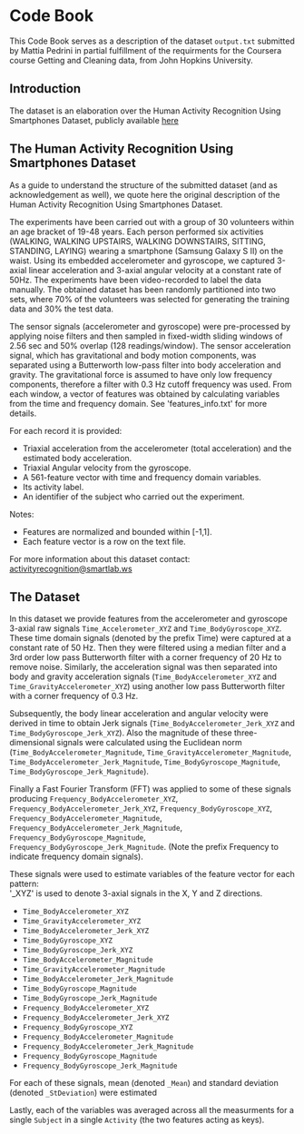 # Code Book

This Code Book serves as a description of the dataset `output.txt` submitted by Mattia Pedrini in partial fulfillment of the requirments for the Coursera course Getting and Cleaning data, from John Hopkins University.

## Introduction

The dataset is an elaboration over the Human Activity Recognition Using Smartphones Dataset, publicly available  [here](http://archive.ics.uci.edu/ml/datasets/Human+Activity+Recognition+Using+Smartphones)

## The Human Activity Recognition Using Smartphones Dataset

As a guide to understand the structure of the submitted dataset (and as acknowledgement as well), we quote here the original description of the Human Activity Recognition Using Smartphones Dataset.

The experiments have been carried out with a group of 30 volunteers within an age bracket of 19-48 years. Each person performed six activities (WALKING, WALKING UPSTAIRS, WALKING DOWNSTAIRS, SITTING, STANDING, LAYING) wearing a smartphone (Samsung Galaxy S II) on the waist. Using its embedded accelerometer and gyroscope, we captured 3-axial linear acceleration and 3-axial angular velocity at a constant rate of 50Hz. The experiments have been video-recorded to label the data manually. The obtained dataset has been randomly partitioned into two sets, where 70% of the volunteers was selected for generating the training data and 30% the test data. 

The sensor signals (accelerometer and gyroscope) were pre-processed by applying noise filters and then sampled in fixed-width sliding windows of 2.56 sec and 50% overlap (128 readings/window). The sensor acceleration signal, which has gravitational and body motion components, was separated using a Butterworth low-pass filter into body acceleration and gravity. The gravitational force is assumed to have only low frequency components, therefore a filter with 0.3 Hz cutoff frequency was used. From each window, a vector of features was obtained by calculating variables from the time and frequency domain. See 'features_info.txt' for more details. 

For each record it is provided:

* Triaxial acceleration from the accelerometer (total acceleration) and the estimated body acceleration.
* Triaxial Angular velocity from the gyroscope. 
* A 561-feature vector with time and frequency domain variables. 
* Its activity label. 
* An identifier of the subject who carried out the experiment.

Notes: 

* Features are normalized and bounded within [-1,1].
* Each feature vector is a row on the text file.

For more information about this dataset contact: activityrecognition@smartlab.ws

## The Dataset

In this dataset we provide features from the accelerometer and gyroscope 3-axial raw signals `Time_Accelerometer_XYZ` and `Time_BodyGyroscope_XYZ`. These time domain signals (denoted by the prefix Time) were captured at a constant rate of 50 Hz. Then they were filtered using a median filter and a 3rd order low pass Butterworth filter with a corner frequency of 20 Hz to remove noise. Similarly, the acceleration signal was then separated into body and gravity acceleration signals (`Time_BodyAccelerometer_XYZ` and `Time_GravityAccelerometer_XYZ`) using another low pass Butterworth filter with a corner frequency of 0.3 Hz. 

Subsequently, the body linear acceleration and angular velocity were derived in time to obtain Jerk signals (`Time_BodyAccelerometer_Jerk_XYZ` and `Time_BodyGyroscope_Jerk_XYZ`). Also the magnitude of these three-dimensional signals were calculated using the Euclidean norm (`Time_BodyAccelerometer_Magnitude`, `Time_GravityAccelerometer_Magnitude`, `Time_BodyAccelerometer_Jerk_Magnitude`, `Time_BodyGyroscope_Magnitude`, `Time_BodyGyroscope_Jerk_Magnitude`). 

Finally a Fast Fourier Transform (FFT) was applied to some of these signals producing `Frequency_BodyAccelerometer_XYZ`, `Frequency_BodyAccelerometer_Jerk_XYZ`, `Frequency_BodyGyroscope_XYZ`, `Frequency_BodyAccelerometer_Magnitude`, `Frequency_BodyAccelerometer_Jerk_Magnitude`, `Frequency_BodyGyroscope_Magnitude`, `Frequency_BodyGyroscope_Jerk_Magnitude`. (Note the prefix Frequency to indicate frequency domain signals). 

These signals were used to estimate variables of the feature vector for each pattern:  
'_XYZ' is used to denote 3-axial signals in the X, Y and Z directions.

* `Time_BodyAccelerometer_XYZ`
* `Time_GravityAccelerometer_XYZ`
* `Time_BodyAccelerometer_Jerk_XYZ`
* `Time_BodyGyroscope_XYZ`
* `Time_BodyGyroscope_Jerk_XYZ`
* `Time_BodyAccelerometer_Magnitude`
* `Time_GravityAccelerometer_Magnitude`
* `Time_BodyAccelerometer_Jerk_Magnitude`
* `Time_BodyGyroscope_Magnitude`
* `Time_BodyGyroscope_Jerk_Magnitude`
* `Frequency_BodyAccelerometer_XYZ`
* `Frequency_BodyAccelerometer_Jerk_XYZ`
* `Frequency_BodyGyroscope_XYZ`
* `Frequency_BodyAccelerometer_Magnitude`
* `Frequency_BodyAccelerometer_Jerk_Magnitude`
* `Frequency_BodyGyroscope_Magnitude`
* `Frequency_BodyGyroscope_Jerk_Magnitude`

For each of these signals, mean (denoted `_Mean`) and standard deviation (denoted `_StDeviation`) were estimated

Lastly, each of the variables was averaged across all the measurments for a single `Subject` in a single `Activity` (the two features acting as keys).

